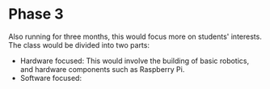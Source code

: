 # Phase 3

Also running for three months, this would focus more on students' interests. The class would be divided into two parts:
+ Hardware focused: This would involve the building of basic robotics, and hardware components such as Raspberry Pi.
+ Software focused: